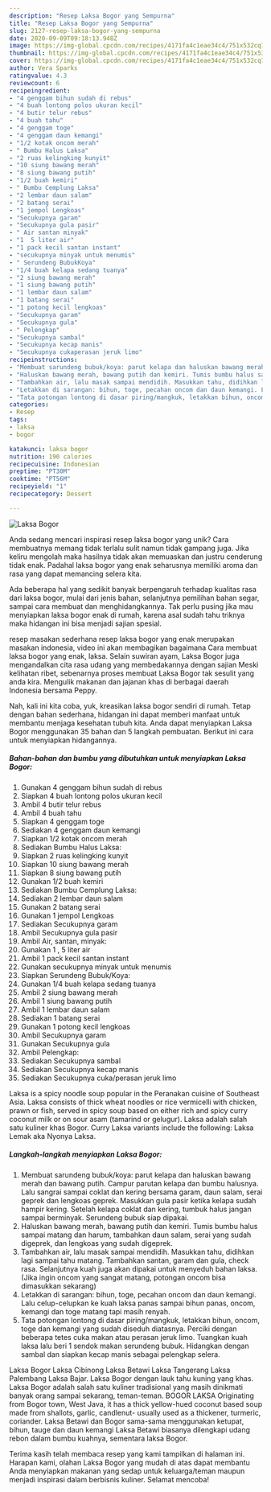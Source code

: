 ```yaml
---
description: "Resep Laksa Bogor yang Sempurna"
title: "Resep Laksa Bogor yang Sempurna"
slug: 2127-resep-laksa-bogor-yang-sempurna
date: 2020-09-09T09:18:13.948Z
image: https://img-global.cpcdn.com/recipes/4171fa4c1eae34c4/751x532cq70/laksa-bogor-foto-resep-utama.jpg
thumbnail: https://img-global.cpcdn.com/recipes/4171fa4c1eae34c4/751x532cq70/laksa-bogor-foto-resep-utama.jpg
cover: https://img-global.cpcdn.com/recipes/4171fa4c1eae34c4/751x532cq70/laksa-bogor-foto-resep-utama.jpg
author: Vera Sparks
ratingvalue: 4.3
reviewcount: 6
recipeingredient:
- "4 genggam bihun sudah di rebus"
- "4 buah lontong polos ukuran kecil"
- "4 butir telur rebus"
- "4 buah tahu"
- "4 genggam toge"
- "4 genggam daun kemangi"
- "1/2 kotak oncom merah"
- " Bumbu Halus Laksa"
- "2 ruas kelingking kunyit"
- "10 siung bawang merah"
- "8 siung bawang putih"
- "1/2 buah kemiri"
- " Bumbu Cemplung Laksa"
- "2 lembar daun salam"
- "2 batang serai"
- "1 jempol Lengkoas"
- "Secukupnya garam"
- "Secukupnya gula pasir"
- " Air santan minyak"
- "1  5 liter air"
- "1 pack kecil santan instant"
- "secukupnya minyak untuk menumis"
- " Serundeng BubukKoya"
- "1/4 buah kelapa sedang tuanya"
- "2 siung bawang merah"
- "1 siung bawang putih"
- "1 lembar daun salam"
- "1 batang serai"
- "1 potong kecil lengkoas"
- "Secukupnya garam"
- "Secukupnya gula"
- " Pelengkap"
- "Secukupnya sambal"
- "Secukupnya kecap manis"
- "Secukupnya cukaperasan jeruk limo"
recipeinstructions:
- "Membuat sarundeng bubuk/koya: parut kelapa dan haluskan bawang merah dan bawang putih. Campur parutan kelapa dan bumbu halusnya. Lalu sangrai sampai coklat dan kering bersama garam, daun salam, serai geprek dan lengkoas geprek. Masukkan gula pasir ketika kelapa sudah hampir kering. Setelah kelapa coklat dan kering, tumbuk halus jangan sampai berminyak. Serundeng bubuk siap dipakai."
- "Haluskan bawang merah, bawang putih dan kemiri. Tumis bumbu halus sampai matang dan harum, tambahkan daun salam, serai yang sudah digeprek, dan lengkoas yang sudah digeprek."
- "Tambahkan air, lalu masak sampai mendidih. Masukkan tahu, didihkan lagi sampai tahu matang. Tambahkan santan, garam dan gula, check rasa. Selanjutnya kuah juga akan dipakai untuk menyeduh bahan laksa. (Jika ingin oncom yang sangat matang, potongan oncom bisa dimasukkan sekarang)"
- "Letakkan di sarangan: bihun, toge, pecahan oncom dan daun kemangi. Lalu celup-celupkan ke kuah laksa panas sampai bihun panas, oncom, kemangi dan toge matang tapi masih renyah."
- "Tata potongan lontong di dasar piring/mangkuk, letakkan bihun, oncom, toge dan kemangi yang sudah diseduh diatasnya. Perciki dengan beberapa tetes cuka makan atau perasan jeruk limo. Tuangkan kuah laksa lalu beri 1 sendok makan serundeng bubuk. Hidangkan dengan sambal dan siapkan kecap manis sebagai pelengkap selera."
categories:
- Resep
tags:
- laksa
- bogor

katakunci: laksa bogor 
nutrition: 190 calories
recipecuisine: Indonesian
preptime: "PT30M"
cooktime: "PT56M"
recipeyield: "1"
recipecategory: Dessert

---
```



![Laksa Bogor](https://img-global.cpcdn.com/recipes/4171fa4c1eae34c4/751x532cq70/laksa-bogor-foto-resep-utama.jpg)

Anda sedang mencari inspirasi resep laksa bogor yang unik? Cara membuatnya memang tidak terlalu sulit namun tidak gampang juga. Jika keliru mengolah maka hasilnya tidak akan memuaskan dan justru cenderung tidak enak. Padahal laksa bogor yang enak seharusnya memiliki aroma dan rasa yang dapat memancing selera kita.

Ada beberapa hal yang sedikit banyak berpengaruh terhadap kualitas rasa dari laksa bogor, mulai dari jenis bahan, selanjutnya pemilihan bahan segar, sampai cara membuat dan menghidangkannya. Tak perlu pusing jika mau menyiapkan laksa bogor enak di rumah, karena asal sudah tahu triknya maka hidangan ini bisa menjadi sajian spesial.

resep masakan sederhana resep laksa bogor yang enak merupakan masakan indonesia, video ini akan membagikan bagaimana Cara membuat laksa bogor yang enak, laksa. Selain suwiran ayam, Laksa Bogor juga mengandalkan cita rasa udang yang membedakannya dengan sajian Meski kelihatan ribet, sebenarnya proses membuat Laksa Bogor tak sesulit yang anda kira. Mengulik makanan dan jajanan khas di berbagai daerah Indonesia bersama Peppy.


Nah, kali ini kita coba, yuk, kreasikan laksa bogor sendiri di rumah. Tetap dengan bahan sederhana, hidangan ini dapat memberi manfaat untuk membantu menjaga kesehatan tubuh kita. Anda dapat menyiapkan Laksa Bogor menggunakan 35 bahan dan 5 langkah pembuatan. Berikut ini cara untuk menyiapkan hidangannya.

<!--inarticleads1-->

##### Bahan-bahan dan bumbu yang dibutuhkan untuk menyiapkan Laksa Bogor:

1. Gunakan 4 genggam bihun sudah di rebus
1. Siapkan 4 buah lontong polos ukuran kecil
1. Ambil 4 butir telur rebus
1. Ambil 4 buah tahu
1. Siapkan 4 genggam toge
1. Sediakan 4 genggam daun kemangi
1. Siapkan 1/2 kotak oncom merah
1. Sediakan  Bumbu Halus Laksa:
1. Siapkan 2 ruas kelingking kunyit
1. Siapkan 10 siung bawang merah
1. Siapkan 8 siung bawang putih
1. Gunakan 1/2 buah kemiri
1. Sediakan  Bumbu Cemplung Laksa:
1. Sediakan 2 lembar daun salam
1. Gunakan 2 batang serai
1. Gunakan 1 jempol Lengkoas
1. Sediakan Secukupnya garam
1. Ambil Secukupnya gula pasir
1. Ambil  Air, santan, minyak:
1. Gunakan 1 , 5 liter air
1. Ambil 1 pack kecil santan instant
1. Gunakan secukupnya minyak untuk menumis
1. Siapkan  Serundeng Bubuk/Koya:
1. Gunakan 1/4 buah kelapa sedang tuanya
1. Ambil 2 siung bawang merah
1. Ambil 1 siung bawang putih
1. Ambil 1 lembar daun salam
1. Sediakan 1 batang serai
1. Gunakan 1 potong kecil lengkoas
1. Ambil Secukupnya garam
1. Gunakan Secukupnya gula
1. Ambil  Pelengkap:
1. Sediakan Secukupnya sambal
1. Sediakan Secukupnya kecap manis
1. Sediakan Secukupnya cuka/perasan jeruk limo


Laksa is a spicy noodle soup popular in the Peranakan cuisine of Southeast Asia. Laksa consists of thick wheat noodles or rice vermicelli with chicken, prawn or fish, served in spicy soup based on either rich and spicy curry coconut milk or on sour asam (tamarind or gelugur). Laksa adalah salah satu kuliner khas Bogor. Curry Laksa variants include the following: Laksa Lemak aka Nyonya Laksa. 

<!--inarticleads2-->

##### Langkah-langkah menyiapkan Laksa Bogor:

1. Membuat sarundeng bubuk/koya: parut kelapa dan haluskan bawang merah dan bawang putih. Campur parutan kelapa dan bumbu halusnya. Lalu sangrai sampai coklat dan kering bersama garam, daun salam, serai geprek dan lengkoas geprek. Masukkan gula pasir ketika kelapa sudah hampir kering. Setelah kelapa coklat dan kering, tumbuk halus jangan sampai berminyak. Serundeng bubuk siap dipakai.
1. Haluskan bawang merah, bawang putih dan kemiri. Tumis bumbu halus sampai matang dan harum, tambahkan daun salam, serai yang sudah digeprek, dan lengkoas yang sudah digeprek.
1. Tambahkan air, lalu masak sampai mendidih. Masukkan tahu, didihkan lagi sampai tahu matang. Tambahkan santan, garam dan gula, check rasa. Selanjutnya kuah juga akan dipakai untuk menyeduh bahan laksa. (Jika ingin oncom yang sangat matang, potongan oncom bisa dimasukkan sekarang)
1. Letakkan di sarangan: bihun, toge, pecahan oncom dan daun kemangi. Lalu celup-celupkan ke kuah laksa panas sampai bihun panas, oncom, kemangi dan toge matang tapi masih renyah.
1. Tata potongan lontong di dasar piring/mangkuk, letakkan bihun, oncom, toge dan kemangi yang sudah diseduh diatasnya. Perciki dengan beberapa tetes cuka makan atau perasan jeruk limo. Tuangkan kuah laksa lalu beri 1 sendok makan serundeng bubuk. Hidangkan dengan sambal dan siapkan kecap manis sebagai pelengkap selera.


Laksa Bogor Laksa Cibinong Laksa Betawi Laksa Tangerang Laksa Palembang Laksa Bajar. Laksa Bogor dengan lauk tahu kuning yang khas. Laksa Bogor adalah salah satu kuliner tradisional yang masih dinikmati banyak orang sampai sekarang, teman-teman. BOGOR LAKSA Originating from Bogor town, West Java, it has a thick yellow-hued coconut based soup made from shallots, garlic, candlenut- usually used as a thickener, turmeric, coriander. Laksa Betawi dan Bogor sama-sama menggunakan ketupat, bihun, tauge dan daun kemangi Laksa Betawi biasanya dilengkapi udang rebon dalam bumbu kuahnya, sementara laksa Bogor. 

Terima kasih telah membaca resep yang kami tampilkan di halaman ini. Harapan kami, olahan Laksa Bogor yang mudah di atas dapat membantu Anda menyiapkan makanan yang sedap untuk keluarga/teman maupun menjadi inspirasi dalam berbisnis kuliner. Selamat mencoba!
